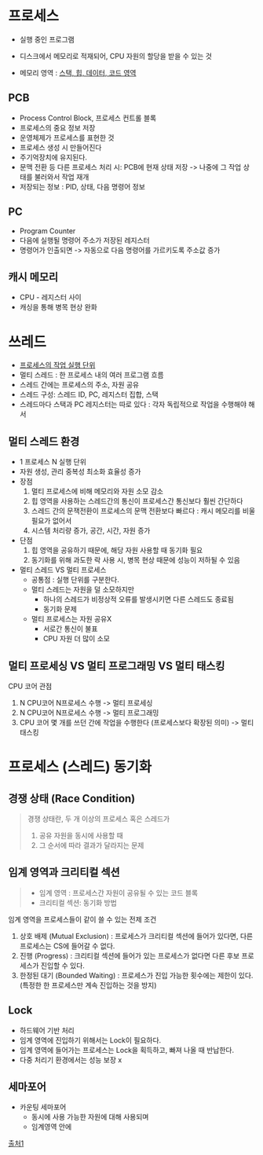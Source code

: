 

# 프로세스

- 실행 중인 프로그램
- 디스크에서 메모리로 적재되어, CPU 자원의 할당을 받을 수 있는 것

- 메모리 영역 : <u>스택, 힙, 데이터, 코드 영역</u>



## PCB

- Process Control Block, 프로세스 컨트롤 블록
- 프로세스의 중요 정보 저장
- 운영체제가 프로세스를 표현한 것
- 프로세스 생성 시 만들어진다
- 주기억장치에 유지된다.
- 문맥 전환 등 다른 프로세스 처리 시: PCB에 현재 상태 저장 -> 나중에 그 작업 상태를 불러와서 작업 재개
- 저장되는 정보 : PID, 상태, 다음 명령어 정보



## PC

- Program Counter
- 다음에 실행될 명령어 주소가 저장된 레지스터
- 명령어가 인출되면 -> 자동으로 다음 명령어를 가르키도록 주소값 증가



## 캐시 메모리

- CPU - 레지스터 사이
- 캐싱을 통해 병목 현상 완화



# 쓰레드

- <u>프로세스의 작업 실행 단위</u>
- 멀티 스레드 : 한 프로세스 내의 여러 프로그램 흐름
- 스레드 간에는 프로세스의 주소, 자원 공유
- 스레드 구성: 스레드 ID, PC, 레지스터 집합, 스택
- 스레드마다 스택과 PC 레지스터는 따로 있다 : 각자 독립적으로 작업을 수행해야 해서



## 멀티 스레드 환경

- 1 프로세스 N 실행 단위
- 자원 생성, 관리 중복성 최소화 효율성 증가
- 장점
  1. 멀티 프로세스에 비해 메모리와 자원 소모 감소
  2. 힙 영역을 사용하는 스레드간의 통신이 프로세스간 통신보다 훨씬 간단하다
  3. 스레드 간의 문잭전환이 프로세스의 문맥 전환보다 빠르다 : 캐시 메모리를 비울 필요가 없어서
  4. 시스템 처리량 증가, 공간, 시간, 자원 증가
- 단점
  1. 힙 영역을 공유하기 때문에, 해당 자원 사용할 때 동기화 필요
  2. 동기화를 위해 과도한 락 사용 시, 병목 현상 때문에 성능이 저하될 수 있음
- 멀티 스레드 VS 멀티 프로세스
  - 공통점 : 실행 단위를 구분한다.
  - 멀티 스레드는 자원을 덜 소모하지만
    - 하나의 스레드가 비정상적 오류를 발생시키면 다른 스레드도 종료됨
    - 동기화 문제
  - 멀티 프로세스는 자원 공유X
    - 서로간 통신이 불표
    - CPU 자원 더 많이 소모



## 멀티 프로세싱 VS 멀티 프로그래밍 VS 멀티 태스킹

CPU 코어 관점

1. N CPU코어 N프로세스 수행 -> 멀티 프로세싱
2. N CPU코어 N프로세스 수행 -> 멀티 프로그래밍
3. CPU 코어 몇 개를 쓰던 간에 작업을 수행한다 (프로세스보다 확장된 의미) -> 멀티 태스킹



# 프로세스 (스레드) 동기화

## 경쟁 상태 (Race Condition)

> 경쟁 상태란, 두 개 이상의 프로세스 혹은 스레드가 
> 1) 공유 자원을 동시에 사용할 때 
> 2) 그 순서에 따라 결과가 달라지는 문제



## 임계 영역과 크리티컬 섹션

> - 임계 영역 : 프로세스간 자원이 공유될 수 있는 코드 블록
> - 크리티컬 섹션: 동기화 방법

임계 영역을 프로세스들이 같이 쓸 수 있는 전제 조건

1. 상호 배제 (Mutual Exclusion) : 프로세스가 크리티컬 섹션에 들어가 있다면, 다른 프로세스는 CS에 들어갈 수 없다.
2. 진행 (Progress) : 크리티컬 섹션에 들어가 있는 프로세스가 없다면 다른 후보 프로세스가 진입할 수 있다.
3. 한정된 대기 (Bounded Waiting) : 프로세스가 진입 가능한 횟수에는 제한이 있다. (특정한 한 프로세스만 계속 진입하는 것을 방지)



## Lock

- 하드웨어 기반 처리
- 임계 영역에 진입하기 위해서는 Lock이 필요하다.
- 임계 영역에 들어가는 프로세스는 Lock을 획득하고, 빠져 나올 때 반납한다.
- 다중 처리기 환경에서는 성능 보장 x



## 세마포어

- 카운팅 세마포어
  - 동시에 사용 가능한 자원에 대해 사용되며
  - 임계영역 안에




[출처1](https://velog.io/@hygoogi/%EA%B8%B0%EC%88%A0%EB%A9%B4%EC%A0%91-%EC%A4%80%EB%B9%84%ED%95%98%EA%B8%B0)